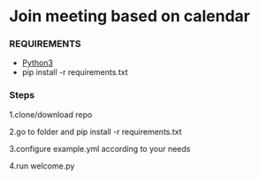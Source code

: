 # Join meeting based on calendar

### REQUIREMENTS

- [Python3](https://www.python.org/downloads/)
- pip install -r requirements.txt

### Steps 
1.clone/download repo

2.go to folder and pip install -r requirements.txt

3.configure example.yml according to your needs

4.run welcome.py
